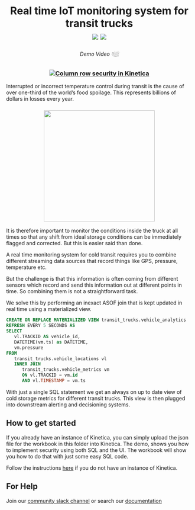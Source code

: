 <h1 align = "center">
Real time IoT monitoring system for transit trucks
<br>
<img src="https://img.shields.io/badge/tested-%3E=v7.1.6-green"></img>  <img src="https://img.shields.io/badge/time-30 mins-blue"></img>
</h1>
<h3 align="left">

</h3>
<h6 align="center">Demo Video 👇🏼</h6>
<h3 align="center">

[![Column row security in Kinetica](https://img.youtube.com/vi/eA7YcRD1UVI/0.jpg)](https://www.youtube.com/watch?v=eA7YcRD1UVI)
</h3>

Interrupted or incorrect temperature control during transit is the cause of over one-third of the world’s food spoilage. This represents billions of dollars in losses every year.
<h3 align="center">
   <img src="https://assets.website-files.com/5e997655a5b30c6a2ba6626c/5e9982df64d694568de7cebd_5cda5d509462d99c4643f3a0_Food%2520waste-p-1600.jpeg" width="300px"></img>

</h3>

It is therefore important to monitor the conditions inside the truck at all times so that any shift from ideal storage conditions can be immediately flagged and corrected. But this is easier said than done.

A real time monitoring system for cold transit requires you to combine different streaming data sources that record things like GPS, pressure, temperature etc. 

But the challenge  is that this information is often coming from different sensors which record and send this information out at different points in time.  So combining them is not a straightforward task.

We solve this by performing an inexact ASOF join that is kept updated in real time using a materialized view. 

```sql
CREATE OR REPLACE MATERIALIZED VIEW transit_trucks.vehicle_analytics 
REFRESH EVERY 5 SECONDS AS 
SELECT
   vl.TRACKID AS vehicle_id,
   DATETIME(vm.ts) as DATETIME,
   vm.pressure 
FROM
   transit_trucks.vehicle_locations vl 
   INNER JOIN
      transit_trucks.vehicle_metrics vm 
      ON vl.TRACKID = vm.id 
      AND vl.TIMESTAMP = vm.ts
```
With just a single SQL statement we get an always on up to date view of cold storage metrics for different transit trucks. This view is then plugged into downstream alerting and decisioning systems.

## How to get started
If you already have an instance of Kinetica, you can simply upload the json file for the workbook in this folder into Kinetica. The demo, shows you how to implement security using both SQL and the UI. The workbook will show you how to do that with just some easy SQL code.

Follow the instructions [here](https://github.com/kineticadb/examples#install-kinetica) if you do not have an instance of Kinetica.

## For Help
Join our [community slack channel](https://join.slack.com/t/kinetica-community/shared_invite/zt-12vqzfkqo-fPi760XCuL0Ub1fxCzRIWQ) or search our [documentation](https://docs.kinetica.com/7.1/azure/)
